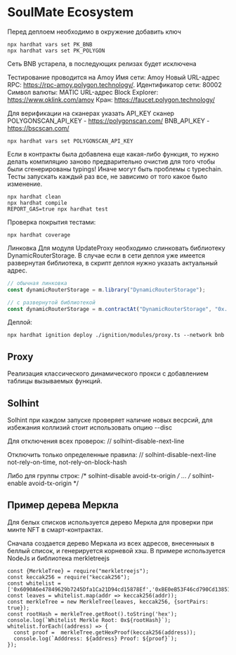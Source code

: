 # SoulMate Ecosystem

Перед деплоем необходимо в окружение добавить ключ

```shell
npx hardhat vars set PK_BNB 
npx hardhat vars set PK_POLYGON
```
Сеть BNB устарела, в последующих релизах будет исключена

Тестирование проводится на Amoy
Имя сети: Amoy
Новый URL-адрес RPC: https://rpc-amoy.polygon.technology/.
Идентификатор сети: 80002
Символ валюты: MATIC
URL-адрес Block Explorer: https://www.oklink.com/amoy
Кран: https://faucet.polygon.technology/


Для верификации на сканерах указать API_KEY сканер 
POLYGONSCAN_API_KEY - https://polygonscan.com/
BNB_API_KEY - https://bscscan.com/

```shell
npx hardhat vars set POLYGONSCAN_API_KEY
```

Если в контракты была добавлена еще какая-либо функция, то нужно делать компиляцию заново предварительно очистив для того чтобы были сгенерированы typings! Иначе могут быть проблемы с typechain.
Тесты запускать каждый раз все, не зависимо от того какое было изменение.

```shell
npx hardhat clean
npx hardhat compile
REPORT_GAS=true npx hardhat test
```

Проверка покрытия тестами:

```shell
npx hardhat coverage
```

Линковка
Для модуля UpdateProxy необходимо слинковать библиотеку DynamicRouterStorage.
В случае если в сети деплоя уже имеется развернутая библиотека, в скрипт деплоя нужно указать актуальный адрес.

```js
// обычная линковка
const dynamicRouterStorage = m.library("DynamicRouterStorage");

// с развернутой библиотекой
const dynamicRouterStorage = m.contractAt("DynamicRouterStorage", "0x...");
```

Деплой:

```shell
npx hardhat ignition deploy ./ignition/modules/proxy.ts --network bnb
```

## Proxy
Реализация классического динамического прокси с добавлением таблицы вызываемых функций.

## Solhint
Solhint при каждом запуске проверяет наличие новых весрсий, для избежания коллизий стоит использовать опцию --disc

Для отключения всех проверок:
// solhint-disable-next-line

Отключить только определенные правила:
// solhint-disable-next-line not-rely-on-time, not-rely-on-block-hash

Либо для группы строк:
/* solhint-disable avoid-tx-origin */
...
/* solhint-enable avoid-tx-origin */


## Пример дерева Меркла 
Для белых списков используется дерево Меркла для проверки при минте NFT в смарт-контрактах.

Сначала создается дерево Меркала из всех адресов, внесенныых в беллый список, и генерируется корневой хэш.
В примере используется NodeJs и библиотека merkletreejs

```shell
const {MerkleTree} = require("merkletreejs");
const keccak256 = require("keccak256");
const whitelist = ['0x6090A6e47849629b7245Dfa1Ca21D94cd15878Ef','0xBE0eB53F46cd790Cd13851d5EFf43D12404d33E8'];
const leaves = whitelist.map(addr => keccak256(addr));
const merkleTree = new MerkleTree(leaves, keccak256, {sortPairs: true});
const rootHash = merkleTree.getRoot().toString('hex');
console.log(`Whitelist Merkle Root: 0x${rootHash}`);
whitelist.forEach((address) => {
  const proof =  merkleTree.getHexProof(keccak256(address));
  console.log(`Adddress: ${address} Proof: ${proof}`);
});
```
